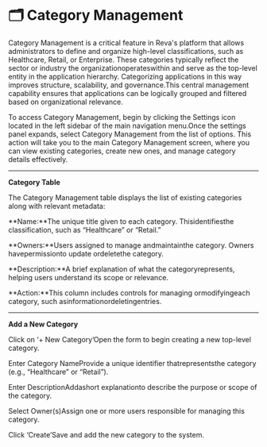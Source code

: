 # 🗂️ **Category Management**

Category Management is a critical feature in Reva's platform that allows administrators to define and organize high-level classifications, such as Healthcare, Retail, or Enterprise. These categories typically reflect the sector or industry the organizationoperateswithin and serve as the top-level entity in the application hierarchy. Categorizing applications in this way improves structure, scalability, and governance.This central management capability ensures that applications can be logically grouped and filtered based on organizational relevance.

To access Category Management, begin by clicking the Settings icon located in the left sidebar of the main navigation menu.Once the settings panel expands, select Category Management from the list of options. This action will take you to the main Category Management screen, where you can view existing categories, create new ones, and manage category details effectively.

---

**Category Table**

The Category Management table displays the list of existing categories along with relevant metadata:

**Name:**The unique title given to each category. Thisidentifiesthe classification, such as “Healthcare” or “Retail.”

**Owners:**Users assigned to manage andmaintainthe category. Owners havepermissionto update ordeletethe category.

**Description:**A brief explanation of what the categoryrepresents, helping users understand its scope or relevance.

**Action:**This column includes controls for managing ormodifyingeach category, such asinformationordeletingentries.

---

**Add a New Category**

Click on ‘+ New Category’Open the form to begin creating a new top-level category.

Enter Category NameProvide a unique identifier thatrepresentsthe category (e.g., “Healthcare” or “Retail”).

Enter DescriptionAddashort explanationto describe the purpose or scope of the category.

Select Owner(s)Assign one or more users responsible for managing this category.

Click ‘Create’Save and add the new category to the system.